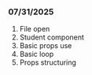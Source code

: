 ### 07/31/2025
1. File open
2. Student component
3. Basic props use
4. Basic loop
5. Props structuring